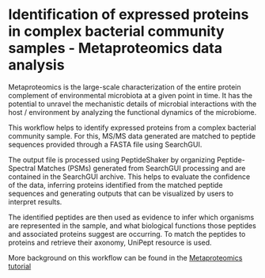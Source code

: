 # Identification of expressed proteins in complex bacterial community samples - Metaproteomics data analysis

Metaproteomics is the large-scale characterization of the entire protein complement of environmental microbiota at a given point in time. It has the potential to unravel the mechanistic details of microbial interactions with the host / environment by analyzing the functional dynamics of the microbiome.

This workflow helps to identify expressed proteins from a complex bacterial community sample. For this, MS/MS data generated are matched to peptide sequences provided through a FASTA file using SearchGUI. 

The output file is processed using PeptideShaker by organizing Peptide-Spectral Matches (PSMs) generated from SearchGUI processing and are contained in the SearchGUI archive. This helps to evaluate the confidence of the data, inferring proteins identified from the matched peptide sequences and generating outputs that can be visualized by users to interpret results.

The identified peptides are then used as evidence to infer which organisms are represented in the sample, and what biological functions those peptides and associated proteins suggest are occurring. To match the peptides to proteins and retrieve their axonomy, UniPept resource is used.

More background on this workflow can be found in the [Metaproteomics tutorial](https://galaxyproject.github.io/training-material//topics/proteomics/tutorials/metaproteomics/tutorial.html)

